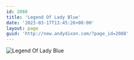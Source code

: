 ```yaml
---
id: 2088
title: 'Legend Of Lady Blue'
date: '2023-03-17T13:45:26+00:00'
layout: page
guid: 'http://new.andydixon.com/?page_id=2088'
---
```


![Legend Of Lady Blue](https://i0.wp.com/assets.g8x2.ldn.idrivee2-23.com/posters/Legend%20Of%20Lady%20Blue%2001.jpg?w=1200&ssl=1 "Legend Of Lady Blue")